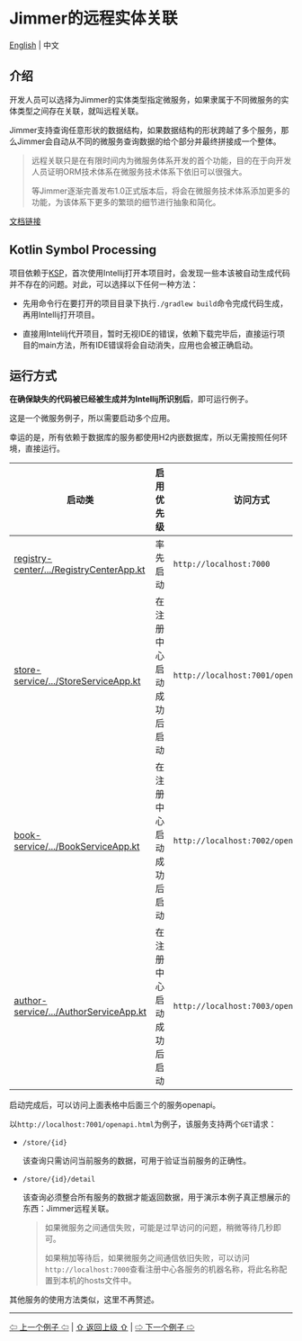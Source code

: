 # Jimmer的远程实体关联

[English](./) | 中文

## 介绍

开发人员可以选择为Jimmer的实体类型指定微服务，如果隶属于不同微服务的实体类型之间存在关联，就叫远程关联。

Jimmer支持查询任意形状的数据结构，如果数据结构的形状跨越了多个服务，那么Jimmer会自动从不同的微服务查询数据的给个部分并最终拼接成一个整体。

>   远程关联只是在有限时间内为微服务体系开发的首个功能，目的在于向开发人员证明ORM技术体系在微服务技术体系下依旧可以很强大。
> 
>   等Jimmer逐渐完善发布1.0正式版本后，将会在微服务技术体系添加更多的功能，为该体系下更多的繁琐的细节进行抽象和简化。

[文档链接](https://babyfish-ct.gitee.io/jimmer-doc/docs/spring/spring-cloud)

## Kotlin Symbol Processing

项目依赖于[KSP](https://kotlinlang.org/docs/ksp-overview.html)，首次使用Intellij打开本项目时，会发现一些本该被自动生成代码并不存在的问题。对此，可以选择以下任何一种方法：
 
-   先用命令行在要打开的项目目录下执行`./gradlew build`命令完成代码生成，再用Intellij打开项目。
 
-   直接用Intelilj代开项目，暂时无视IDE的错误，依赖下载完毕后，直接运行项目的main方法，所有IDE错误将会自动消失，应用也会被正确启动。

## 运行方式

**在确保缺失的代码被已经被生成并为Intellij所识别后**，即可运行例子。

这是一个微服务例子，所以需要启动多个应用。

幸运的是，所有依赖于数据库的服务都使用H2内嵌数据库，所以无需按照任何环境，直接运行。

启动类|启用优先级|访问方式|
|---|---|---|
|[registry-center/.../RegistryCenterApp.kt](./registry-center/src/main/kotlin/org/babyfish/jimmer/example/cloud/kt/RegistryCenterApp.kt)|率先启动|`http://localhost:7000`|
|[store-service/.../StoreServiceApp.kt](./store-service/src/main/kotlin/org/babyfish/jimmer/example/cloud/kt/store/StoreServiceApp.kt)|在注册中心启动成功后启动|`http://localhost:7001/openapi.html`|
|[book-service/.../BookServiceApp.kt](./book-service/src/main/kotlin/org/babyfish/jimmer/example/cloud/kt/book/BookServiceApp.kt)|在注册中心启动成功后启动|`http://localhost:7002/openapi.html`|
|[author-service/.../AuthorServiceApp.kt](./author-service/src/main/kotlin/org/babyfish/jimmer/example/cloud/kt/author/AuthorServiceApp.kt)|在注册中心启动成功后启动|`http://localhost:7003/openapi.html`|

启动完成后，可以访问上面表格中后面三个的服务openapi。

以`http://localhost:7001/openapi.html`为例子，该服务支持两个`GET`请求：

-   `/store/{id}`

    该查询只需访问当前服务的数据，可用于验证当前服务的正确性。

-   `/store/{id}/detail`

    该查询必须整合所有服务的数据才能返回数据，用于演示本例子真正想展示的东西：Jimmer远程关联。

    >   如果微服务之间通信失败，可能是过早访问的问题，稍微等待几秒即可。
    >   
    >   如果稍加等待后，如果微服务之间通信依旧失败，可以访问`http://localhost:7000`查看注册中心各服务的机器名称，将此名称配置到本机的hosts文件中。

其他服务的使用方法类似，这里不再赘述。

---

[⇦ 上一个例子 ⇦](../jimmer-sql-graphql-kt/README_zh_CN.md) | [⇧ 返回上级 ⇧](../README_zh_CN.md) | [⇨ 下一个例子 ⇨](../save-command-kt/README_zh_CN.md)
